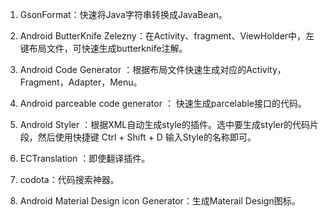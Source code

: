 1. GsonFormat：快速将Java字符串转换成JavaBean。

2. Android ButterKnife Zelezny：在Activity、fragment、ViewHolder中，左键布局文件，可快速生成butterknife注解。

3. Android Code Generator ：根据布局文件快速生成对应的Activity，Fragment，Adapter，Menu。

4. Android parceable code generator ： 快速生成parcelable接口的代码。

5. Android Styler ：根据XML自动生成style的插件。选中要生成styler的代码片段，然后使用快捷键 Ctrl + Shift + D 输入Style的名称即可。

6. ECTranslation ：即使翻译插件。

7. codota：代码搜索神器。

8. Android Material Design icon Generator：生成Materail Design图标。

   ​

